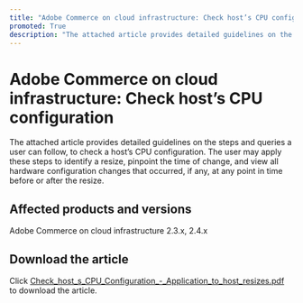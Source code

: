 ```yaml
---
title: "Adobe Commerce on cloud infrastructure: Check host’s CPU configuration"
promoted: True
description: "The attached article provides detailed guidelines on the steps and queries a user can follow, to check a host’s CPU configuration. The user may apply these steps to identify a resize, pinpoint the time of change, and view all hardware configuration changes that occurred, if any, at any point in time before or after the resize."
---
```


# Adobe Commerce on cloud infrastructure: Check host’s CPU configuration

The attached article provides detailed guidelines on the steps and queries a user can follow, to check a host’s CPU configuration. The user may apply these steps to identify a resize, pinpoint the time of change, and view all hardware configuration changes that occurred, if any, at any point in time before or after the resize.

## Affected products and versions

Adobe Commerce on cloud infrastructure 2.3.x, 2.4.x

## Download the article

Click [Check_host_s_CPU_Configuration_-_Application_to_host_resizes.pdf](assets/Check_host_s_CPU_Configuration_-_Application_to_host_resizes.pdf) to download the article.